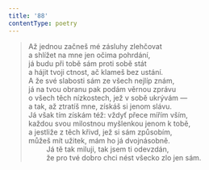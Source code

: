 ```yaml
---
title: '88'
contentType: poetry
---
```


> Až jednou začneš mé zásluhy zlehčovat  
> a shlížet na mne jen očima pohrdání,  
> já budu při tobě sám proti sobě stát  
> a hájit tvoji ctnost, ač klameš bez ustání.  
> A že své slabosti sám ze všech nejlíp znám,  
> já na tvou obranu pak podám věrnou zprávu  
> o všech těch nízkostech, jež v sobě ukrývám —  
> a tak, až ztratíš mne, získáš si jenom slávu.  
> Já však tím získám též: vždyť přece mířím vším,  
> každou svou milostnou myšlenkou jenom k tobě,  
> a jestliže z těch křivd, jež si sám způsobím,  
> můžeš mít užitek, mám ho já dvojnásobně.  
>          Já tě tak miluji, tak jsem ti odevzdán,  
>          že pro tvé dobro chci nést všecko zlo jen sám.
